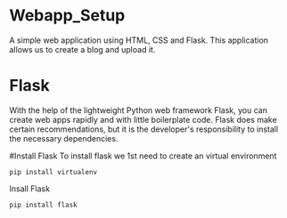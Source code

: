 # Webapp_Setup
A simple web application using HTML, CSS and Flask.
This application allows us to create a blog and upload it.
# Flask 

With the help of the lightweight Python web framework Flask, you can create web apps rapidly and with little boilerplate code. 
Flask does make certain recommendations, but it is the developer's responsibility to install the necessary dependencies.


#Install Flask 
To install flask we 1st need to create an virtual environment  


`pip install virtualenv
`   


Insall Flask  


`pip install flask
`


